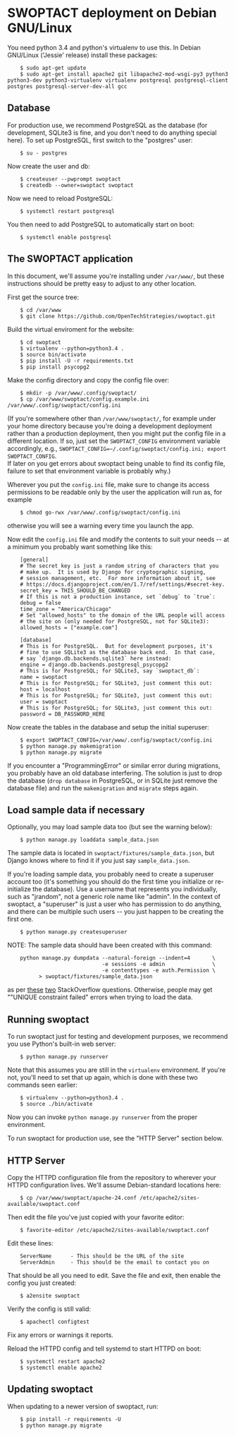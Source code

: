 # SWOPTACT deployment on Debian GNU/Linux

You need python 3.4 and python's virtualenv to use this.  In Debian
GNU/Linux ('Jessie' release) install these packages:

        $ sudo apt-get update
        $ sudo apt-get install apache2 git libapache2-mod-wsgi-py3 python3 python3-dev python3-virtualenv virtualenv postgresql postgresql-client postgres postgresql-server-dev-all gcc

Database
--------

For production use, we recommend PostgreSQL as the database (for development, SQLite3 is fine, and you don't need to do anything special here).  To set up PostgreSQL, first switch to the "postgres" user:

        $ su - postgres

Now create the user and db:

        $ createuser --pwprompt swoptact
        $ createdb --owner=swoptact swoptact

Now we need to reload PostgreSQL:

        $ systemctl restart postgresql

You then need to add PostgreSQL to automatically start on boot:

        $ systemctl enable postgresql

The SWOPTACT application
------------------------

In this document, we'll assume you're installing under `/var/www/`,
but these instructions should be pretty easy to adjust to any other
location.

First get the source tree:

        $ cd /var/www
        $ git clone https://github.com/OpenTechStrategies/swoptact.git

Build the virtual enviroment for the website:

        $ cd swoptact
        $ virtualenv --python=python3.4 .
        $ source bin/activate
        $ pip install -U -r requirements.txt
        $ pip install psycopg2

Make the config directory and copy the config file over:

        $ mkdir -p /var/www/.config/swoptact/
        $ cp /var/www/swoptact/config.example.ini /var/www/.config/swoptact/config.ini

(If you're somewhere other than `/var/www/swoptact/`, for example
under your home directory because you're doing a development
deployment rather than a production deployment, then you might put the
config file in a different location.  If so, just set the
`SWOPTACT_CONFIG` environment variable accordingly, e.g.,
`SWOPTACT_CONFIG=~/.config/swoptact/config.ini; export SWOPTACT_CONFIG`.  
If later on you get errors about swoptact being unable to find its
config file, failure to set that environment variable is probably why.)

Wherever you put the `config.ini` file, make sure to change its access
permissions to be readable only by the user the application will run
as, for example

        $ chmod go-rwx /var/www/.config/swoptact/config.ini

otherwise you will see a warning every time you launch the app.

Now edit the `config.ini` file and modify the contents to suit your
needs -- at a minimum you probably want something like this:

        [general]
        # The secret key is just a random string of characters that you
        # make up.  It is used by Django for cryptographic signing,
        # session management, etc.  For more information about it, see
        # https://docs.djangoproject.com/en/1.7/ref/settings/#secret-key.
        secret_key = THIS_SHOULD_BE_CHANGED
        # If this is not a production instance, set `debug` to `true`:
        debug = false
        time_zone = "America/Chicago"
        # Set "allowed_hosts" to the domain of the URL people will access
        # the site on (only needed for PostgreSQL, not for SQLite3):
        allowed_hosts = ["example.com"]

        [database]
        # This is for PostgreSQL.  But for development purposes, it's
        # fine to use SQLite3 as the database back end.  In that case,
        # say `django.db.backends.sqlite3` here instead:
        engine = django.db.backends.postgresql_psycopg2
        # This is for PostgreSQL; for SQLite3, say `swoptact_db`:
        name = swoptact 
        # This is for PostgreSQL; for SQLite3, just comment this out:
        host = localhost 
        # This is for PostgreSQL; for SQLite3, just comment this out:
        user = swoptact 
        # This is for PostgreSQL; for SQLite3, just comment this out:
        password = DB_PASSWORD_HERE

Now create the tables in the database and setup the initial superuser:

        $ export SWOPTACT_CONFIG=/var/www/.config/swoptact/config.ini
        $ python manage.py makemigration
        $ python manage.py migrate

If you encounter a "ProgrammingError" or similar error during
migrations, you probably have an old database interfering.  The
solution is just to drop the database (`drop database` in PostgreSQL,
or in SQLite just remove the database file) and run the
`makemigration` and `migrate` steps again.

Load sample data if necessary
-----------------------------

Optionally, you may load sample data too (but see the warning below):

        $ python manage.py loaddata sample_data.json

The sample data is located in `swoptact/fixtures/sample_data.json`,
but Django knows where to find it if you just say `sample_data.json`.

If you're loading sample data, you probably need to create a superuser
account too (it's something you should do the first time you
initialize or re-initialize the database).  Use a username that
represents you individually, such as "jrandom", not a generic role
name like "admin".  In the context of swoptact, a "superuser" is just
a user who has permission to do anything, and there can be multiple
such users -- you just happen to be creating the first one.

        $ python manage.py createsuperuser

NOTE: The sample data should have been created with this command:

        python manage.py dumpdata --natural-foreign --indent=4       \
                                  -e sessions -e admin               \
                                  -e contenttypes -e auth.Permission \
              > swoptact/fixtures/sample_data.json

as per
[these](http://stackoverflow.com/questions/27499030/integrity-error-when-loading-fixtures-for-selenium-testing-in-django)
[two](http://stackoverflow.com/questions/853796/problems-with-contenttypes-when-loading-a-fixture-in-django)
StackOverflow questions.  Otherwise, people may get ""UNIQUE
constraint failed" errors when trying to load the data.

Running swoptact
----------------

To run swoptact just for testing and development purposes, we
recommend you use Python's built-in web server:

        $ python manage.py runserver

Note that this assumes you are still in the `virtualenv` environment.
If you're not, you'll need to set that up again, which is done with
these two commands seen earlier:

        $ virtualenv --python=python3.4 .
        $ source ./bin/activate

Now you can invoke `python manage.py runserver` from the proper
environment.

To run swoptact for production use, see the "HTTP Server" section below.

HTTP Server
-----------

Copy the HTTPD configuration file from the repository to wherever your HTTPD
configuration lives.  We'll assume Debian-standard locations here:

        $ cp /var/www/swoptact/apache-24.conf /etc/apache2/sites-available/swoptact.conf

Then edit the file you've just copied with your favorite editor:

        $ favorite-editor /etc/apache2/sites-available/swoptact.conf

Edit these lines:

        ServerName      - This should be the URL of the site
        ServerAdmin     - This should be the email to contact you on

That should be all you need to edit.  Save the file and exit, then
enable the config you just created:

        $ a2ensite swoptact

Verify the config is still valid:

        $ apachectl configtest

Fix any errors or warnings it reports.

Reload the HTTPD config and tell systemd to start HTTPD on boot:

        $ systemctl restart apache2
        $ systemctl enable apache2

Updating swoptact
-----------------

When updating to a newer version of swoptact, run:

        $ pip install -r requirements -U
        $ python manage.py migrate
